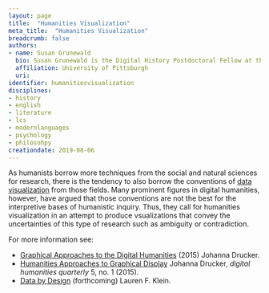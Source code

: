 ```yaml
---
layout: page
title:  "Humanities Visualization"
meta_title:  "Humanities Visualization"
breadcrumb: false
authors:
- name: Susan Grunewald
  bio: Susan Grunewald is the Digital History Postdoctoral Fellow at the University of Pittsburgh’s World History Center. She received her PhD from Carnegie Mellon University, where she was a two-time A.W. Mellon Fellow in Digital Humanities. Her research focuses on Soviet history, particularly German prisoners of war in the USSR during and after the Second World War.
  affiliation: University of Pittsburgh
  uri:
identifier: humanitiesvisualization
disciplines:
- history
- english
- literature
- lcs
- modernlanguages
- psychology
- philosohpy
creationdate: 2019-08-06
---
```


As humanists borrow more techniques from the social and natural sciences for research, there is the tendency to also borrow the conventions of [data visualization](/_topics/DataViz.md) from those fields. Many prominent figures in digital humanities, however, have argued that those conventions are not the best for the interpretive bases of humanistic inquiry. Thus, they call for humanities visualization in an attempt to produce vsualizations that convey the uncertainties of this type of research such as ambiguity or contradiction.

For more information see:
 -  [Graphical Approaches to the Digital Humanities](https://onlinelibrary.wiley.com/doi/abs/10.1002/9781118680605.ch17) (2015) Johanna Drucker.
 -  [Humanities Approaches to Graphical Display](http://www.digitalhumanities.org/dhq/vol/5/1/000091/000091.html) Johanna Drucker, *digital humanities quarterly* 5, no. 1 (2015).
 -  [Data by Design](http://lklein.com/data-by-design/) (forthcoming) Lauren F. Klein.
